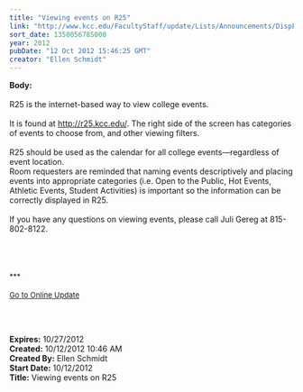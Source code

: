 ```yaml
---
title: "Viewing events on R25"
link: "http://www.kcc.edu/FacultyStaff/update/Lists/Announcements/DispForm.aspx?ID=852"
sort_date: 1350056785000
year: 2012
pubDate: "12 Oct 2012 15:46:25 GMT"
creator: "Ellen Schmidt"
---
```


<div><b>Body:</b> <div class="ExternalClass059B09F8484E46DCBB085B01E2A6BC94"><div><br />R25 is the internet-based way to view college events.</div>
<div><br />It is found at <a href="http://r25.kcc.edu/">http://r25.kcc.edu/</a>. The right side of the screen has categories of events to choose from, and other viewing filters.  </div>
<div><br />R25 should be used as the calendar for all college events—regardless of event location.<br /></div>
<div>
<div>Room requesters are reminded that naming events descriptively and placing events into appropriate categories (i.e. Open to the Public, Hot Events, Athletic Events, Student Activities) is important so the information can be correctly displayed in R25.</div>
<div> </div>If you have any questions on viewing events, please call Juli Gereg at 815-802-8122.</div>
<div> </div>
<div> </div>
<div> </div>
<div> </div>
<div>
<div><font size="2">***</font></div>
<div><font size="2"></font> </div>
<div><font size="2"><a href="/FacultyStaff/update/Pages/dailyupdate.aspx">Go to Online Update</a></font><font size="2"></font></div>
<div><font size="2"></font> </div>
<p><font size="2"></font> </p></div></div></div>
<div><b>Expires:</b> 10/27/2012</div>
<div><b>Created:</b> 10/12/2012 10:46 AM</div>
<div><b>Created By:</b> Ellen Schmidt</div>
<div><b>Start Date:</b> 10/12/2012</div>
<div><b>Title:</b> Viewing events on R25</div>
